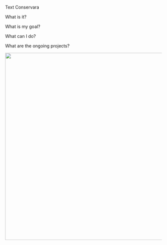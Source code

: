 Text Conservara

What is it?


What is my goal?


What can I do?


What are the ongoing projects?


<img src="https://victorcazalis.github.io/logo.png"  align="center" width="600">
